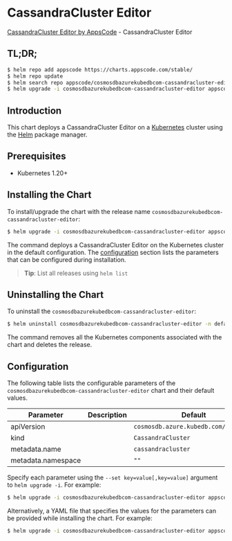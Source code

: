 # CassandraCluster Editor

[CassandraCluster Editor by AppsCode](https://appscode.com) - CassandraCluster Editor

## TL;DR;

```bash
$ helm repo add appscode https://charts.appscode.com/stable/
$ helm repo update
$ helm search repo appscode/cosmosdbazurekubedbcom-cassandracluster-editor --version=v0.17.0
$ helm upgrade -i cosmosdbazurekubedbcom-cassandracluster-editor appscode/cosmosdbazurekubedbcom-cassandracluster-editor -n default --create-namespace --version=v0.17.0
```

## Introduction

This chart deploys a CassandraCluster Editor on a [Kubernetes](http://kubernetes.io) cluster using the [Helm](https://helm.sh) package manager.

## Prerequisites

- Kubernetes 1.20+

## Installing the Chart

To install/upgrade the chart with the release name `cosmosdbazurekubedbcom-cassandracluster-editor`:

```bash
$ helm upgrade -i cosmosdbazurekubedbcom-cassandracluster-editor appscode/cosmosdbazurekubedbcom-cassandracluster-editor -n default --create-namespace --version=v0.17.0
```

The command deploys a CassandraCluster Editor on the Kubernetes cluster in the default configuration. The [configuration](#configuration) section lists the parameters that can be configured during installation.

> **Tip**: List all releases using `helm list`

## Uninstalling the Chart

To uninstall the `cosmosdbazurekubedbcom-cassandracluster-editor`:

```bash
$ helm uninstall cosmosdbazurekubedbcom-cassandracluster-editor -n default
```

The command removes all the Kubernetes components associated with the chart and deletes the release.

## Configuration

The following table lists the configurable parameters of the `cosmosdbazurekubedbcom-cassandracluster-editor` chart and their default values.

|     Parameter      | Description |                     Default                     |
|--------------------|-------------|-------------------------------------------------|
| apiVersion         |             | <code>cosmosdb.azure.kubedb.com/v1alpha1</code> |
| kind               |             | <code>CassandraCluster</code>                   |
| metadata.name      |             | <code>cassandracluster</code>                   |
| metadata.namespace |             | <code>""</code>                                 |


Specify each parameter using the `--set key=value[,key=value]` argument to `helm upgrade -i`. For example:

```bash
$ helm upgrade -i cosmosdbazurekubedbcom-cassandracluster-editor appscode/cosmosdbazurekubedbcom-cassandracluster-editor -n default --create-namespace --version=v0.17.0 --set apiVersion=cosmosdb.azure.kubedb.com/v1alpha1
```

Alternatively, a YAML file that specifies the values for the parameters can be provided while
installing the chart. For example:

```bash
$ helm upgrade -i cosmosdbazurekubedbcom-cassandracluster-editor appscode/cosmosdbazurekubedbcom-cassandracluster-editor -n default --create-namespace --version=v0.17.0 --values values.yaml
```
